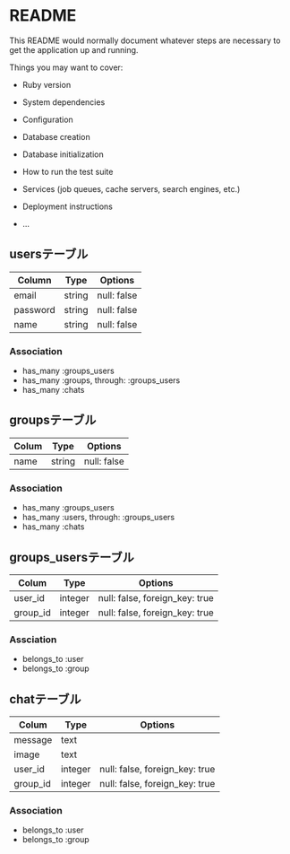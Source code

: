 # README

This README would normally document whatever steps are necessary to get the
application up and running.

Things you may want to cover:

* Ruby version

* System dependencies

* Configuration

* Database creation

* Database initialization

* How to run the test suite

* Services (job queues, cache servers, search engines, etc.)

* Deployment instructions

* ...

## usersテーブル

|Column|Type|Options|
|------|----|-------|
|email|string|null: false|
|password|string|null: false|
|name|string|null: false|

### Association
- has_many :groups_users
- has_many :groups, through: :groups_users
- has_many :chats

## groupsテーブル

|Colum|Type|Options|
|-----|----|-------|
|name|string|null: false|

### Association
- has_many :groups_users
- has_many :users, through: :groups_users
- has_many :chats

## groups_usersテーブル

|Colum|Type|Options|
|-----|----|-------|
|user_id|integer|null: false, foreign_key: true|
|group_id|integer|null: false, foreign_key: true|

### Assciation
- belongs_to :user
- belongs_to :group

## chatテーブル

|Colum|Type|Options|
|-----|----|-------|
|message|text||
|image|text||
|user_id|integer|null: false, foreign_key: true|
|group_id|integer|null: false, foreign_key: true|

### Association
- belongs_to :user
- belongs_to :group